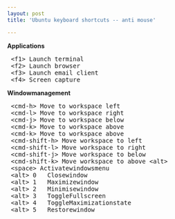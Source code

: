 ```yaml
---
layout: post
title: 'Ubuntu keyboard shortcuts -- anti mouse'

---
```



				
<strong>Applications </strong>
<pre>
 &lt;f1&gt; Launch terminal
 &lt;f2&gt; Launch browser
 &lt;f3&gt; Launch email client
 &lt;f4&gt; Screen capture
</pre>

<strong>Windowmanagement</strong>
<pre>
 &lt;cmd-h&gt; Move to workspace left
 &lt;cmd-l&gt; Move to workspace right
 &lt;cmd-j&gt; Move to workspace below
 &lt;cmd-k&gt; Move to workspace above
 &lt;cmd-k&gt; Move to workspace above
 &lt;cmd-shift-h&gt; Move workspace to left
 &lt;cmd-shift-l&gt; Move workspace to right
 &lt;cmd-shift-j&gt; Move workspace to below
 &lt;cmd-shift-k&gt; Move workspace to above &lt;alt&gt;
 &lt;space&gt; Activatewindowsmenu
 &lt;alt&gt; 0   Closewindow
 &lt;alt&gt; 1   Maximizewindow
 &lt;alt&gt; 2   Minimisewindow
 &lt;alt&gt; 3   ToggleFullscreen
 &lt;alt&gt; 4   ToggleMaximizationstate
 &lt;alt&gt; 5   Restorewindow
</pre>
